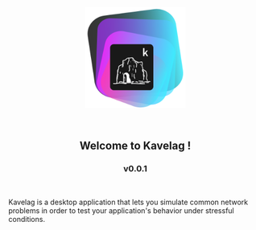 <p align="center">
<img src="./assets/logo_kavelag_3_export.png?raw=true" alt="Alt text" title="Title" width="200" height="200">
</p>
</br>
<h2 align='center'>Welcome to Kavelag !</h2>
<h3 align='center'>v0.0.1</h3>
</br>

Kavelag is a desktop application that lets you simulate common network problems in order to test your application's behavior under stressful conditions.
